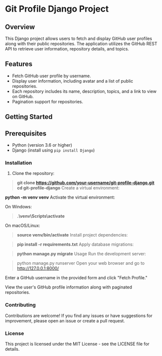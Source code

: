 # Git Profile Django Project

## Overview

This Django project allows users to fetch and display GitHub user profiles along with their public repositories. The application utilizes the GitHub REST API to retrieve user information, repository details, and topics.

## Features

- Fetch GitHub user profile by username.
- Display user information, including avatar and a list of public repositories.
- Each repository includes its name, description, topics, and a link to view on GitHub.
- Pagination support for repositories.

## Getting Started

## Prerequisites

- Python (version 3.6 or higher)
- Django (install using `pip install Django`)

### Installation

1. Clone the repository:

>   **git clone https://github.com/your-username/git-profile-django.git**
>  **cd git-profile-django**
Create a virtual environment:

**python -m venv venv**
Activate the virtual environment:

On Windows:


> **.\venv\Scripts\activate**

On macOS/Linux:

> **source venv/bin/activate**
Install project dependencies:

> **pip install -r requirements.txt**
Apply database migrations:

> **python manage.py migrate**
Usage
Run the development server:


> python manage.py runserver
Open your web browser and go to http://127.0.0.1:8000/

Enter a GitHub username in the provided form and click "Fetch Profile."

View the user's GitHub profile information along with paginated repositories.

### Contributing
Contributions are welcome! If you find any issues or have suggestions for improvement, please open an issue or create a pull request.

### License
This project is licensed under the MIT License - see the LICENSE file for details.
